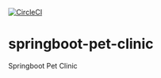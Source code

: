 [![CircleCI](https://circleci.com/gh/rjdarksky1/springboot-pet-clinic.svg?style=svg)](https://circleci.com/gh/rjdarksky1/springboot-pet-clinic)

# springboot-pet-clinic
Springboot Pet Clinic
